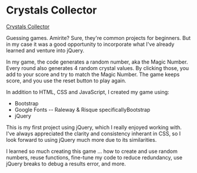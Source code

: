 # Crystals Collector
[Crystals Collector](https://green64.github.io/week-4-game/)

Guessing games. Amirite? Sure, they're common projects for beginners. But in my case it was a good opportunity to incorporate what I've already learned and venture into jQuery.

In my game, the code generates a random number, aka the Magic Number. Every round also generates 4 random crystal values. By clicking those, you add to your score and try to match the Magic Number. The game keeps score, and you use the reset button to play again. 

In addition to HTML, CSS and JavaScript, I created my game using:

* Bootstrap
* Google Fonts -- Raleway & Risque specificallyBootstrap
* jQuery

This is my first project using jQuery, which I really enjoyed working with. I've always appreciated the clarity and consistency inherant in CSS, so I look forward to using jQuery much more due to its similarities.

I learned so much creating this game ... how to create and use random numbers, reuse functions, fine-tune my code to reduce redundancy, use jQuery breaks to debug a results error, and more.
